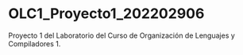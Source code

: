 # OLC1_Proyecto1_202202906
Proyecto 1 del Laboratorio del Curso de Organización de Lenguajes y Compiladores 1.
